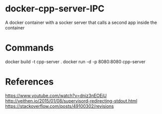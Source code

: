 # docker-cpp-server-IPC
A docker container with a socker server that calls a second app inside the container

# Commands

docker build -t cpp-server .
docker run -d -p 8080:8080 cpp-server

# References

https://www.youtube.com/watch?v=dniz3nEOEjU
http://veithen.io/2015/01/08/supervisord-redirecting-stdout.html
https://stackoverflow.com/posts/49100302/revisions